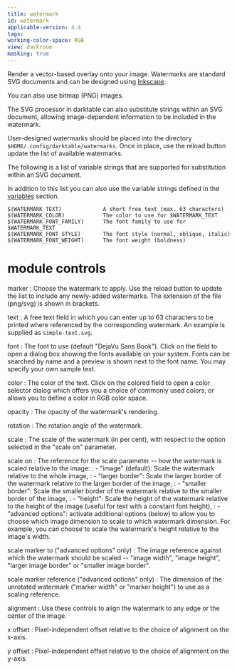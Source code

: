 ```yaml
---
title: watermark
id: watermark
applicable-version: 4.4
tags:
working-color-space: RGB
view: darkroom
masking: true
---
```


Render a vector-based overlay onto your image. Watermarks are standard SVG documents and can be designed using [Inkscape](http://www.inkscape.org/).

You can also use bitmap (PNG) images.

The SVG processor in darktable can also substitute strings within an SVG document, allowing image-dependent information to be included in the watermark.

User-designed watermarks should be placed into the directory `$HOME/.config/darktable/watermarks`. Once in place, use the reload button update the list of available watermarks.

The following is a list of variable strings that are supported for substitution within an SVG document.

In addition to this list you can also use the variable strings defined in the [variables](../../special-topics/variables.md) section.

```
$(WATERMARK_TEXT)             A short free text (max. 63 characters)
$(WATERMARK_COLOR)            The color to use for $WATERMARK_TEXT
$(WATERMARK_FONT_FAMILY)      The font family to use for $WATERMARK_TEXT
$(WATERMARK_FONT_STYLE)       The font style (normal, oblique, italic)
$(WATERMARK_FONT_WEIGHT)      The font weight (boldness)
```

# module controls

marker
: Choose the watermark to apply. Use the reload button to update the list to include any newly-added watermarks. The extension of the file (png/svg) is shown in brackets.

text
: A free text field in which you can enter up to 63 characters to be printed where referenced by the corresponding watermark. An example is supplied as `simple-text.svg`.

font
: The font to use (default "DejaVu Sans Book"). Click on the field to open a dialog box showing the fonts available on your system. Fonts can be searched by name and a preview is shown next to the font name. You may specify your own sample text.

color
: The color of the text. Click on the colored field to open a color selector dialog which offers you a choice of commonly used colors, or allows you to define a color in RGB color space.

opacity
: The opacity of the watermark's rendering.

rotation
: The rotation angle of the watermark.

scale
: The scale of the watermark (in per cent), with respect to the option selected in the "scale on" parameter.

scale on
: The reference for the scale parameter -- how the watermark is scaled relative to the image:
: - "image" (default): Scale the watermark relative to the whole image,
: - "larger border": Scale the larger border of the watermark relative to the larger border of the image,
: - "smaller border": Scale the smaller border of the watermark relative to the smaller border of the image,
: - "height": Scale the height of the watermark relative to the height of the image (useful for text with a constant font height),
: - "advanced options": activate additional options (below) to allow you to choose which image dimension to scale to which watermark dimension. For example, you can choose to scale the watermark's height relative to the image's width.

scale marker to ("advanced options" only)
: The image reference against which the watermark should be scaled -- "image width", "image height", "larger image border" or "smaller image border".

scale marker reference ("advanced options" only)
: The dimension of the unrotated watermark ("marker width" or "marker height") to use as a scaling reference.

alignment
: Use these controls to align the watermark to any edge or the center of the image.

x offset
: Pixel-independent offset relative to the choice of alignment on the x-axis.

y offset
: Pixel-independent offset relative to the choice of alignment on the y-axis.
